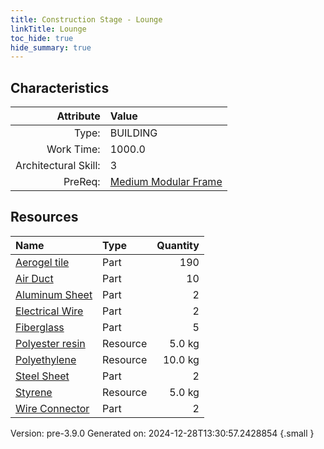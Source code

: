 ```yaml
---
title: Construction Stage - Lounge
linkTitle: Lounge
toc_hide: true
hide_summary: true
---
```


## Characteristics

| Attribute      | Value |
|--------:|:------|
|Type:|BUILDING|
|Work Time:|1000.0|
|Architectural Skill:|3|
|PreReq:|[Medium Modular Frame](/docs/definitions/construction/medium-modular-frame)|

## Resources

| Name | Type | Quantity |
|:-----|:-----|-----:|
|[Aerogel tile](/docs/definitions/part/aerogel-tile)|Part|190|
|[Air Duct](/docs/definitions/part/air-duct)|Part|10|
|[Aluminum Sheet](/docs/definitions/part/aluminum-sheet)|Part|2|
|[Electrical Wire](/docs/definitions/part/electrical-wire)|Part|2|
|[Fiberglass](/docs/definitions/part/fiberglass)|Part|5|
|[Polyester resin](/docs/definitions/resource/polyester-resin)|Resource|5.0 kg|
|[Polyethylene](/docs/definitions/resource/polyethylene)|Resource|10.0 kg|
|[Steel Sheet](/docs/definitions/part/steel-sheet)|Part|2|
|[Styrene](/docs/definitions/resource/styrene)|Resource|5.0 kg|
|[Wire Connector](/docs/definitions/part/wire-connector)|Part|2|



Version: pre-3.9.0 Generated on: 2024-12-28T13:30:57.2428854
{.small }